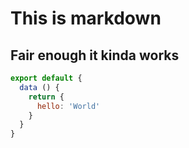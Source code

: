 # This is markdown
## Fair enough it kinda works

```javascript
export default {
  data () {
    return {
      hello: 'World'
    }
  }
}
```
